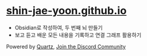 # [shin-jae-yoon.github.io](https://shin-jae-yoon.github.io/)

- Obsidian로 작성하여, 두 번째 뇌 만들기
- 보고 듣고 배운 모든 내용을 기록하고 연결 그래프 활용하기

Powered by [Quartz](https://quartz.jzhao.xyz/), [Join the Discord Community](https://discord.gg/cRFFHYye7t)
